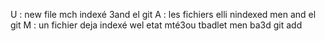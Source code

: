 U : new file mch indexé 3and el git
A : les fichiers elli nindexed men and el git
M : un fichier deja indexé wel etat mté3ou tbadlet men ba3d git add